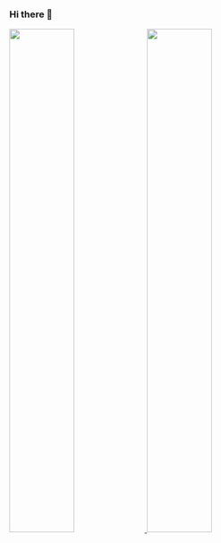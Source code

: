 ### Hi there 👋

  
<div class="inline-block">
  <a href="https://github.com/anuraghazra/github-readme-stats style="width:48%"">
    <img src="https://github-readme-stats.vercel.app/api?username=EstherBear&count_private=true&show_icons=true" style="width:48%"/>
  </a>
  <a href="https://git.io/streak-stats" style="width:48%">
    <img src="https://github-readme-streak-stats.herokuapp.com/?user=EstherBear" style="width:48%"/>
  </a>
</div>


<!--
**EstherBear/EstherBear** is a ✨ _special_ ✨ repository because its `README.md` (this file) appears on your GitHub profile.

Here are some ideas to get you started:

- 🔭 I’m currently working on ...
- 🌱 I’m currently learning ...
- 👯 I’m looking to collaborate on ...
- 🤔 I’m looking for help with ...
- 💬 Ask me about ...
- 📫 How to reach me: ...
- 😄 Pronouns: ...
- ⚡ Fun fact: ...
-->
